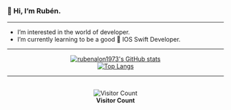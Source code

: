 ### 👋 Hi, I’m Rubén.

----------------------

- I’m interested in the world of developer.
- I’m currently learning to be a good  IOS Swift Developer.









----------------------

<div align="center">
  <a href="https://github.com/rubenalon1973/github-readme-stats">
    <img src="https://github-readme-stats.vercel.app/api?username=rubenalon1973&show_icons=true&theme=radical&title_color=white&text_color=white&icon_color=white" alt="rubenalon1973's GitHub stats">
  </a>
</div>

<div align="center">
  <a href="https://github.com/rubenalon1973/github-readme-stats">
    <img src="https://github-readme-stats.vercel.app/api/top-langs/?username=rubenalon1973&layout=compact&theme=radical&title_color=white&text_color=white" alt="Top Langs">
  </a>
</div>

----------------------

<br>

<div align="center">
  <img src="https://profile-counter.glitch.me/{rubenalonso1973}/count.svg" alt="Visitor Count">
  <br>
  <strong>Visitor Count</strong>
</div>




